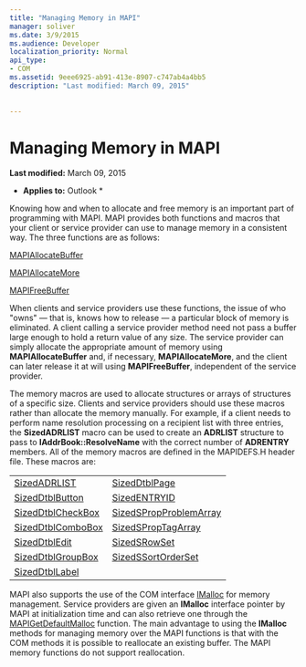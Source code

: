 ```yaml
---
title: "Managing Memory in MAPI"
manager: soliver
ms.date: 3/9/2015
ms.audience: Developer
localization_priority: Normal
api_type:
- COM
ms.assetid: 9eee6925-ab91-413e-8907-c747ab4a4bb5
description: "Last modified: March 09, 2015"
 
 
---
```


# Managing Memory in MAPI

 **Last modified:** March 09, 2015 
  
 * **Applies to:** Outlook * 
  
Knowing how and when to allocate and free memory is an important part of programming with MAPI. MAPI provides both functions and macros that your client or service provider can use to manage memory in a consistent way. The three functions are as follows:
  
[MAPIAllocateBuffer](mapiallocatebuffer.md)
  
[MAPIAllocateMore](mapiallocatemore.md)
  
[MAPIFreeBuffer](mapifreebuffer.md)
  
When clients and service providers use these functions, the issue of who "owns" — that is, knows how to release — a particular block of memory is eliminated. A client calling a service provider method need not pass a buffer large enough to hold a return value of any size. The service provider can simply allocate the appropriate amount of memory using **MAPIAllocateBuffer** and, if necessary, **MAPIAllocateMore**, and the client can later release it at will using **MAPIFreeBuffer**, independent of the service provider. 
  
The memory macros are used to allocate structures or arrays of structures of a specific size. Clients and service providers should use these macros rather than allocate the memory manually. For example, if a client needs to perform name resolution processing on a recipient list with three entries, the **SizedADRLIST** macro can be used to create an **ADRLIST** structure to pass to **IAddrBook::ResolveName** with the correct number of **ADRENTRY** members. All of the memory macros are defined in the MAPIDEFS.H header file. These macros are: 
  
|||
|:-----|:-----|
|[SizedADRLIST](sizedadrlist.md) <br/> |[SizedDtblPage](sizeddtblpage.md) <br/> |
|[SizedDtblButton](sizeddtblbutton.md) <br/> |[SizedENTRYID](sizedentryid.md) <br/> |
|[SizedDtblCheckBox](sizeddtblcheckbox.md) <br/> |[SizedSPropProblemArray](sizedspropproblemarray.md) <br/> |
|[SizedDtblComboBox](sizeddtblcombobox.md) <br/> |[SizedSPropTagArray](sizedsproptagarray.md) <br/> |
|[SizedDtblEdit](sizeddtbledit.md) <br/> |[SizedSRowSet](sizedsrowset.md) <br/> |
|[SizedDtblGroupBox](sizeddtblgroupbox.md) <br/> |[SizedSSortOrderSet](sizedssortorderset.md) <br/> |
|[SizedDtblLabel](sizeddtbllabel.md) <br/> | <br/> |
   
MAPI also supports the use of the COM interface [IMalloc](http://msdn.microsoft.com/en-us/library/ms678425%28VS.85%29.aspx) for memory management. Service providers are given an **IMalloc** interface pointer by MAPI at initialization time and can also retrieve one through the [MAPIGetDefaultMalloc](mapigetdefaultmalloc.md) function. The main advantage to using the **IMalloc** methods for managing memory over the MAPI functions is that with the COM methods it is possible to reallocate an existing buffer. The MAPI memory functions do not support reallocation. 
  

